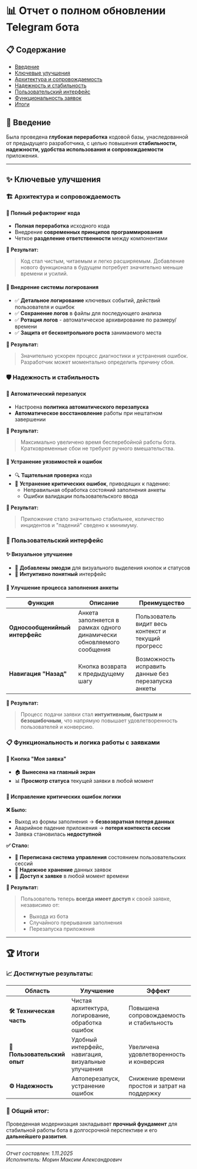 # 📊 Отчет о полном обновлении Telegram бота

## 📋 Содержание
- [Введение](#введение)
- [Ключевые улучшения](#ключевые-улучшения)
- [Архитектура и сопровождаемость](#архитектура-и-сопровождаемость)
- [Надежность и стабильность](#надежность-и-стабильность)
- [Пользовательский интерфейс](#пользовательский-интерфейс)
- [Функциональность заявок](#функциональность-заявок)
- [Итоги](#итоги)

## 🎯 Введение <a name="введение"></a>

Была проведена **глубокая переработка** кодовой базы, унаследованной от предыдущего разработчика, с целью повышения **стабильности, надежности, удобства использования и сопровождаемости** приложения.

---

## ✨ Ключевые улучшения <a name="ключевые-улучшения"></a>

### 🏗️ Архитектура и сопровождаемость <a name="архитектура-и-сопровождаемость"></a>

#### 🔄 Полный рефакторинг кода
- **Полная переработка** исходного кода
- Внедрение **современных принципов программирования**
- Четкое **разделение ответственности** между компонентами

**🎯 Результат:**
> Код стал чистым, читаемым и легко расширяемым. Добавление нового функционала в будущем потребует значительно меньше времени и усилий.

#### 📝 Внедрение системы логирования
- ✅ **Детальное логирование** ключевых событий, действий пользователя и ошибок
- ✅ **Сохранение логов** в файлы для последующего анализа
- ✅ **Ротация логов** - автоматическое архивирование по размеру/времени
- ✅ **Защита от бесконтрольного роста** занимаемого места

**🎯 Результат:**
> Значительно ускорен процесс диагностики и устранения ошибок. Разработчик может моментально определить причину сбоя.

### 🛡️ Надежность и стабильность <a name="надежность-и-стабильность"></a>

#### 🔄 Автоматический перезапуск
- Настроена **политика автоматического перезапуска**
- **Автоматическое восстановление** работы при нештатном завершении

**🎯 Результат:**
> Максимально увеличено время бесперебойной работы бота. Кратковременные сбои не требуют ручного вмешательства.

#### 🐛 Устранение уязвимостей и ошибок
- 🔍 **Тщательная проверка** кода
- 🚫 **Устранение критических ошибок**, приводящих к падению:
  - Неправильная обработка состояний заполнения анкеты
  - Ошибки валидации пользовательского ввода

**🎯 Результат:**
> Приложение стало значительно стабильнее, количество инцидентов и "падений" сведено к минимуму.

### 🎨 Пользовательский интерфейс <a name="пользовательский-интерфейс"></a>

#### ✨ Визуальное улучшение
- 🎯 **Добавлены эмодзи** для визуального выделения кнопок и статусов
- 🎨 **Интуитивно понятный** интерфейс

#### 📝 Улучшение процесса заполнения анкеты

| Функция | Описание | Преимущество |
|---------|----------|--------------|
| **Односообщенийный интерфейс** | Анкета заполняется в рамках одного динамически обновляемого сообщения | Пользователь видит весь контекст и текущий прогресс |
| **Навигация "Назад"** | Кнопка возврата к предыдущему шагу | Возможность исправить данные без перезапуска анкеты |

**🎯 Результат:**
> Процесс подачи заявки стал **интуитивным, быстрым и безошибочным**, что напрямую повышает удовлетворенность пользователей и конверсию.

### 📋 Функциональность и логика работы с заявками <a name="функциональность-заявок"></a>

#### 🔘 Кнопка "Моя заявка"
- 🏠 **Вынесена на главный экран**
- 📊 **Просмотр статуса** текущей заявки в любой момент

#### 🔧 Исправление критических ошибок логики

**❌ Было:**
- Выход из формы заполнения → **безвозвратная потеря данных**
- Аварийное падение приложения → **потеря контекста сессии**
- Заявка становилась **недоступной**

**✅ Стало:**
- 🔄 **Переписана система управления** состоянием пользовательских сессий
- 💾 **Надежное хранение** данных заявок
- 📱 **Доступ к заявке** в любой момент времени

**🎯 Результат:**
> Пользователь теперь **всегда имеет доступ** к своей заявке, независимо от:
> - Выхода из бота
> - Случайного прерывания заполнения  
> - Перезапуска приложения

---

## 🏆 Итоги <a name="итоги"></a>

### 📈 Достигнутые результаты:

| Область | Улучшение | Эффект |
|---------|-----------|--------|
| **🛠️ Техническая часть** | Чистая архитектура, логирование, обработка ошибок | Повышена сопровождаемость и стабильность |
| **🎨 Пользовательский опыт** | Удобный интерфейс, навигация, визуальные улучшения | Увеличена удовлетворенность и конверсия |
| **⚙️ Надежность** | Автоперезапуск, устранение ошибок | Снижение времени простоя и затрат на поддержку |

### 🚀 Общий итог:
Проведенная модернизация закладывает **прочный фундамент** для стабильной работы бота в долгосрочной перспективе и его **дальнейшего развития**.

---
*Отчет составлен: 1.11.2025*  
*Исполнитель: Морин Максим Александрович*